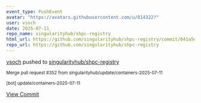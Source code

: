 ```yaml
---
event_type: PushEvent
avatar: "https://avatars.githubusercontent.com/u/814322?"
user: vsoch
date: 2025-07-11
repo_name: singularityhub/shpc-registry
html_url: https://github.com/singularityhub/shpc-registry/commit/041a5d62932f8aad772b13989dea7a57e4255fe5
repo_url: https://github.com/singularityhub/shpc-registry
---
```


<a href='https://github.com/vsoch' target='_blank'>vsoch</a> pushed to <a href='https://github.com/singularityhub/shpc-registry' target='_blank'>singularityhub/shpc-registry</a>

<small>Merge pull request #352 from singularityhub/update/containers-2025-07-11

[bot] update/containers-2025-07-11</small>

<a href='https://github.com/singularityhub/shpc-registry/commit/041a5d62932f8aad772b13989dea7a57e4255fe5' target='_blank'>View Commit</a>